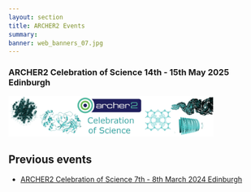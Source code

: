 ```yaml
---
layout: section
title: ARCHER2 Events
summary: 
banner: web_banners_07.jpg
---
```


###  ARCHER2 Celebration of Science  14th - 15th May 2025  Edinburgh
<p>
<a href="celebration-of-science-2025"><img src="celebration-of-science-2025/img/250514-celebration-of-science.jpg"  alt="Celebration of Science 2025" style="width: 80%"></a>
</p>


## Previous events

- [ARCHER2 Celebration of Science  7th - 8th March 2024  Edinburgh](celebration-of-science-2024)

<!--

###  ARCHER2 Celebration of Science  7th - 8th March 2024  Edinburgh
<p>
<a href="celebration-of-science-2024"><img src="celebration-of-science-2024/img/240307-celebration-of-science.jpg"  alt="Celebration of Science" style="width: 80%"></a>
</p>


-->



